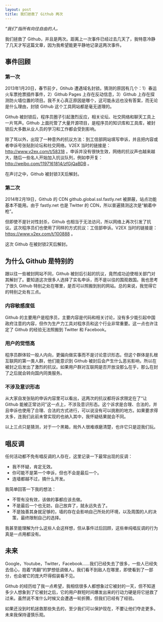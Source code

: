 ```yaml
---
layout: post
title: 我们拯救了 Github 两次
---
```


_“我们”指所有向往自由的人。_

我们拯救了 Github，并且是两次。距离上一次事件已经过去几天了，我特意冷静了几天才写这篇文章，因为我希望能更平静地记录这两次事件。

## 事件回顾

### 第一次

2013年1月20日，春节前夕，Gtihub 遭遇域名封锁。猜测的原因有几个：1）春运火车票抢票插件事件，2）Github Pages 上存在反动信息，3）Github 上存在探测防火墙位置的项目。我不关心真正原因是哪个，这可能永远也没有答案，而无论是什么理由，封锁 Github 这个工具网站都是毫无道理的。

Github 被封锁后，程序员圈子引起激烈反应，相关论坛、社交网络和聊天工具上一片骂声。Github 上面托管了大量开源项目，是程序员的知识库和工具库，被封锁后大多数从业人员的学习和工作都会受到影响。

除了骂以外，出现了一种意外的抗议方法：到工信部网站填写申诉，并且把内容或者申诉号张贴到论坛和社交网络。V2EX 当时的链接是：http://www.v2ex.com/t/58318 。申诉并没有很快生效，网络的抗议声也越来越大，随后一些名人开始加入抗议队列，例如李开复：http://weibo.com/1197161814/zfGjQaBDB 。

在声讨之中，Github 被封锁3天后解封。

### 第二次

2014年2月19日，Github 的 CDN github.global.ssl.fastly.net 被屏蔽，站点功能基本不能用。由于 fastly.net 也是 Twitter 的 CDN，所以普遍猜测这次是“躺着中枪”。

但即使不是针对性封杀，Github 也相当于无法访问，所以网络上再次引发了抗议。这次程序员们也使用了同样的方式抗议：工信部申诉。V2EX 当时的链接是：https://www.v2ex.com/t/100888 。

这次 Github 在被封锁2天后解封。

## 为什么 Github 是特别的

跟以往一些被封网站不同，Github 被封后引起的抗议，竟然成功迫使相关部门对其解封了。要知道这次很多人选择了实名申诉，而不是以往的围观救国。我也思考了很久 Github 特别之处在哪里，是否可以照搬到别的网站。总的来说，我觉得它的特别之处有三点。

### 内容敏感度低

Github 的主要用户是程序员，主要内容是代码和相关讨论，没有多少能引起中国政府注意的内容，但作为生产力工具对程序员和这个行业非常重要。这一点也许注定了 Github 的经验无法照搬到 Twitter 和 Facebook。

### 用户的觉悟高

程序员群体较一般人内向，更偏向做实事而不是讨论意识形态。但这个群体是扎根互联网的第一类人群，他们能意识到 Github 被封后会产生什么恶劣影响，所以在被封之后发出了激烈的抗议。如果用户群对互联网是否开放没那么在乎，那么在封了之后就会转向国内同类服务。

### 不涉及意识形态

从大家自发张贴的申诉内容里可以看出，这两次的抗议都将诉求限定在了“让 Github 能被正常访问”这一点上，不涉及意识形态。这个诉求是合理、合法的，并且申诉也使用了合理、合法的方式进行，可以说没有可以挑剔的地方。如果要求得太多，连我们此前未曾实现的也纳入其中，我怀疑结果就会不同。

以上三点只是猜测，对于一个黑箱，局外人很难琢磨清楚，也许它只是逗我们玩。

## 唱反调

任何活动都不免有唱反调的人存在，这里记录一下最常出现的反调：

- 我不怀疑，肯定无效。
- 你可能不是第一个申诉，但也不会是最后一个。
- 连墙都越不过，搞什么开发。

我简单回答一下我的想法：

- 不管有没有效，该做的事都应该去做。
- 不是最后一个也无妨，自己放弃了，就永远失去了。
- 不是独善其身就足够的，墙的存在会影响自己所处的环境，以及周围的人的决策，最终限制自己的选择。

我甚至能理解为什么这些人会这样想，但从事件过后回顾，这些单纯唱反调的行为真是一点用都没有。

## 未来

Google，Youtube，Twitter，Facebook……我们已经失去了很多，一些人已经失去信心，抱着“肉翻”的梦想低调做人。我们看不到敌人在哪里，即使看到了一部分，也会被它的庞大吓得假装看不见。

Github 的经历给了我一点希望，我相信很多人都想象过它被封的一天，但不知道多少人想象到了它被封之后，它的用户群短时间爆发出来的行动力硬是将它拯救了过来。虽然说不准什么时候又会遭遇一轮折腾，但我们已经有了经验。

如果还没到时机拯救那些失去的，至少我们可以保护现在，不要让他们夺走更多。未来我保持谨慎乐观。
